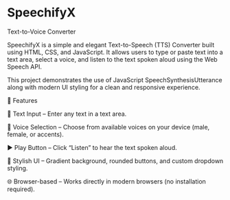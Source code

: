 # SpeechifyX
Text-to-Voice Converter

SpeechifyX is a simple and elegant Text-to-Speech (TTS) Converter built using HTML, CSS, and JavaScript.
It allows users to type or paste text into a text area, select a voice, and listen to the text spoken aloud using the Web Speech API.

This project demonstrates the use of JavaScript SpeechSynthesisUtterance along with modern UI styling for a clean and responsive experience.

🚀 Features

📝 Text Input – Enter any text in a text area.

🎤 Voice Selection – Choose from available voices on your device (male, female, or accents).

▶️ Play Button – Click “Listen” to hear the text spoken aloud.

🎨 Stylish UI – Gradient background, rounded buttons, and custom dropdown styling.

🌐 Browser-based – Works directly in modern browsers (no installation required).
